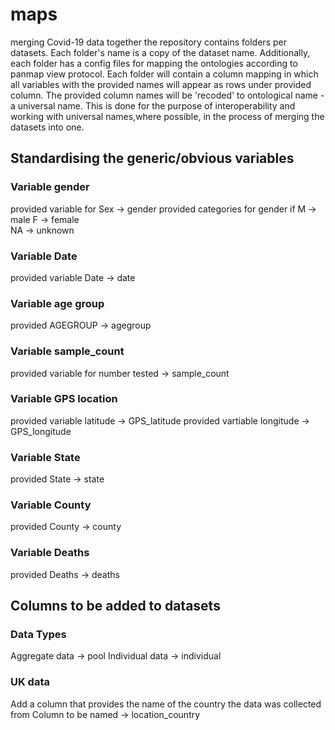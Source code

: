 # maps

merging Covid-19 data together 
the repository contains folders per datasets. Each folder's name is a copy of the dataset name. Additionally, each folder has a config files for mapping the ontologies according to panmap view protocol. Each folder will contain a column mapping in which all variables with the provided names will appear as rows under provided column. The provided column names will be 'recoded' to ontological name - a universal name. This is done for the purpose of interoperability and working with universal names,where possible, in the process of merging the datasets into one. 

## Standardising the generic/obvious variables
### Variable gender 
provided variable for Sex ->  gender 
provided categories for gender if M -> male 
                                  F -> female  
                                  NA -> unknown
### Variable Date    
provided variable Date -> date

### Variable age group
provided AGEGROUP -> agegroup

### Variable sample_count
provided variable for number tested -> sample_count

### Variable GPS location
provided variable latitude -> GPS_latitude
provided vartiable longitude -> GPS_longitude

### Variable State
provided State -> state

### Variable County
provided County -> county

### Variable Deaths
provided Deaths -> deaths
    
## Columns to be added to datasets
### Data Types
Aggregate data -> pool
Individual data -> individual

### UK data 
Add a column that provides the name of the country the data was collected from
Column to be named -> location_country


